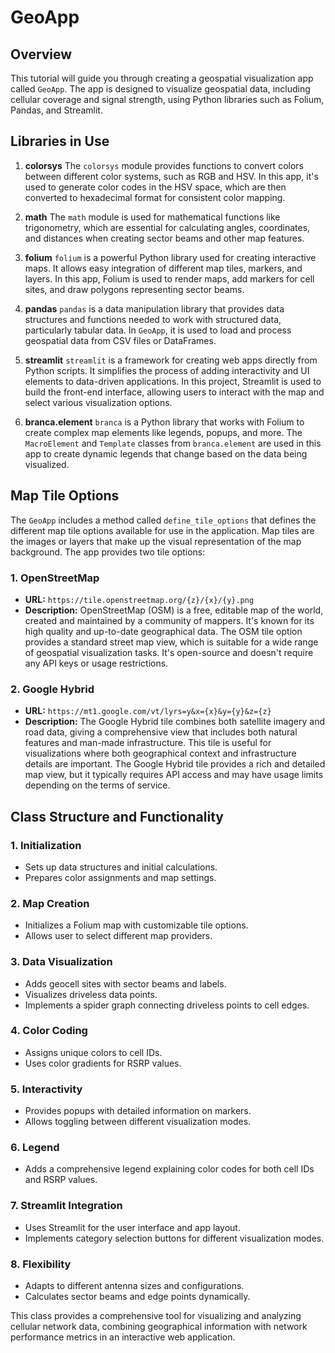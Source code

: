 # GeoApp

## Overview

This tutorial will guide you through creating a geospatial visualization app called `GeoApp`. The app is designed to visualize geospatial data, including cellular coverage and signal strength, using Python libraries such as Folium, Pandas, and Streamlit.

## Libraries in Use

1. **colorsys**
   The `colorsys` module provides functions to convert colors between different color systems, such as RGB and HSV. In this app, it's used to generate color codes in the HSV space, which are then converted to hexadecimal format for consistent color mapping.

2. **math**
   The `math` module is used for mathematical functions like trigonometry, which are essential for calculating angles, coordinates, and distances when creating sector beams and other map features.

3. **folium**
   `folium` is a powerful Python library used for creating interactive maps. It allows easy integration of different map tiles, markers, and layers. In this app, Folium is used to render maps, add markers for cell sites, and draw polygons representing sector beams.

4. **pandas**
   `pandas` is a data manipulation library that provides data structures and functions needed to work with structured data, particularly tabular data. In `GeoApp`, it is used to load and process geospatial data from CSV files or DataFrames.

5. **streamlit**
   `streamlit` is a framework for creating web apps directly from Python scripts. It simplifies the process of adding interactivity and UI elements to data-driven applications. In this project, Streamlit is used to build the front-end interface, allowing users to interact with the map and select various visualization options.

6. **branca.element**
   `branca` is a Python library that works with Folium to create complex map elements like legends, popups, and more. The `MacroElement` and `Template` classes from `branca.element` are used in this app to create dynamic legends that change based on the data being visualized.

## Map Tile Options

The `GeoApp` includes a method called `define_tile_options` that defines the different map tile options available for use in the application. Map tiles are the images or layers that make up the visual representation of the map background. The app provides two tile options:

### 1. **OpenStreetMap**
   - **URL:** `https://tile.openstreetmap.org/{z}/{x}/{y}.png`
   - **Description:** OpenStreetMap (OSM) is a free, editable map of the world, created and maintained by a community of mappers. It's known for its high quality and up-to-date geographical data. The OSM tile option provides a standard street map view, which is suitable for a wide range of geospatial visualization tasks. It's open-source and doesn't require any API keys or usage restrictions.

### 2. **Google Hybrid**
   - **URL:** `https://mt1.google.com/vt/lyrs=y&x={x}&y={y}&z={z}`
   - **Description:** The Google Hybrid tile combines both satellite imagery and road data, giving a comprehensive view that includes both natural features and man-made infrastructure. This tile is useful for visualizations where both geographical context and infrastructure details are important. The Google Hybrid tile provides a rich and detailed map view, but it typically requires API access and may have usage limits depending on the terms of service.

## Class Structure and Functionality

### 1. **Initialization**
   - Sets up data structures and initial calculations.
   - Prepares color assignments and map settings.

### 2. **Map Creation**
   - Initializes a Folium map with customizable tile options.
   - Allows user to select different map providers.

### 3. **Data Visualization**
   - Adds geocell sites with sector beams and labels.
   - Visualizes driveless data points.
   - Implements a spider graph connecting driveless points to cell edges.

### 4. **Color Coding**
   - Assigns unique colors to cell IDs.
   - Uses color gradients for RSRP values.

### 5. **Interactivity**
   - Provides popups with detailed information on markers.
   - Allows toggling between different visualization modes.

### 6. **Legend**
   - Adds a comprehensive legend explaining color codes for both cell IDs and RSRP values.

### 7. **Streamlit Integration**
   - Uses Streamlit for the user interface and app layout.
   - Implements category selection buttons for different visualization modes.

### 8. **Flexibility**
   - Adapts to different antenna sizes and configurations.
   - Calculates sector beams and edge points dynamically.

This class provides a comprehensive tool for visualizing and analyzing cellular network data, combining geographical information with network performance metrics in an interactive web application.
